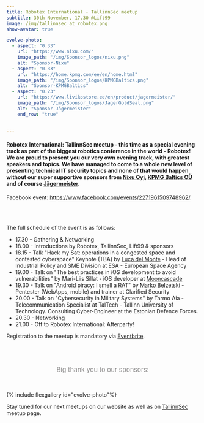 ```yaml
---
title: Robotex International - TallinnSec meetup
subtitle: 30th November, 17.30 @Lift99
image: /img/tallinnsec_at_robotex.png
show-avatar: true

evolve-photo:
  - aspect: "0.33"
    url: "https://www.nixu.com/"
    image_path: "/img/Sponsor_logos/nixu.png"
    alt: "Sponsor-Nixu"
  - aspect: "0.33"
    url: "https://home.kpmg.com/ee/en/home.html"
    image_path: "/img/Sponsor_logos/KPMGBaltics.png"
    alt: "Sponsor-KPMGBaltics"
  - aspect: "0.23"
    url: "https://www.livikostore.ee/en/product/jagermeister/"
    image_path: "/img/Sponsor_logos/JagerGoldSeal.png"
    alt: "Sponsor-Jägermeister"
    end_row: "true"


---
```

<h4>Robotex International: TallinnSec meetup - this time as a special evening track as part of the biggest robotics conference in the world - <b>Robotex</b>! We are proud to present you our very own evening track, with greatest speakers and topics. We have managed to come to a whole new level of presenting technical IT security topics and none of that would happen without our super supportive sponsors from <a href="https://www.nixu.com/">Nixu Oyj</a>, <a href="https://home.kpmg.com/ee/en/home.html">KPMG Baltics OÜ</a> and of course <a href="https://www.livikostore.ee/en/product/jagermeister/">Jägermeister</a>.<br>
</h4>

<p>Facebook event: <a href="https://www.facebook.com/events/2271961509748962/">https://www.facebook.com/events/2271961509748962/</a>
</p><br>

<br>The full schedule of the event is as follows:
<ul>
<li>17.30 - Gathering & Networking</li>
<li>18.00 - Introductions by Robotex, TallinnSec, Lift99 & sponsors</li>
<li>18.15 - Talk "Hack my Sat: operations in a congested space and contested cyberspace" Keynote (TBA) by <a href="https://www.linkedin.com/in/luca-del-monte-01866b2/">Luca del Monte</a> - Head of Industrial Policy and SME Division at ESA - European Space Agency</li>
<li>19.00 - Talk on "The best practices in iOS development to avoid vulnerabilities" by Mari-Liis Sillat - iOS developer at <a href="https://mooncascade.com/">Mooncascade</a></li>
<li>19.30 - Talk on "Android piracy: I smell a RAT" by <a href="https://clarifiedsecurity.com/marko-belzetski/">Marko Belzetski</a> - Pentester (WebApps, mobile) and trainer at Clarified Security</li>
<li>20.00 - Talk on "Cybersecurity in Military Systems" by Tarmo Aia - Telecommunication Specialist at TalTech - Tallinn University of Technology. Consulting Cyber-Engineer at the Estonian Defence Forces.</li>
<li>20.30 - Networking</li>
<li>21.00 - Off to Robotex International: Afterparty!</li>
</ul>

Registration to the meetup is mandatory via <a href="https://robotex-meets-tallinnsec.eventbrite.com"> Eventbrite</a>.

</p>

<div align="center" style="padding-top: 55px; padding-bottom: 33px; font-size: 120%; color: #8e8d8d;">
  Big thank you to our sponsors:
</div>

{% include flexgallery id="evolve-photo"%}

Stay tuned for our next meetups on our website as well as on <a href="https://www.meetup.com/TallinnSec/">TallinnSec</a> meetup page.





